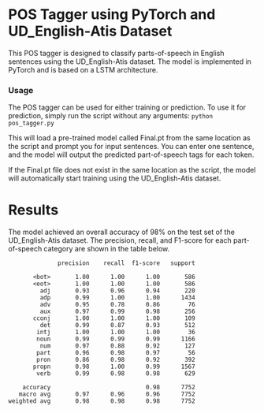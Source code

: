 # POS Tagger using PyTorch and UD_English-Atis Dataset

This POS tagger is designed to classify parts-of-speech in English sentences using the UD_English-Atis dataset. The model is implemented in PyTorch and is based on a LSTM architecture. 

### Usage 
The POS tagger can be used for either training or prediction. To use it for prediction, simply run the script without any arguments:
`python pos_tagger.py`

This will load a pre-trained model called Final.pt from the same location as the script and prompt you for input sentences. You can enter one sentence, and the model will output the predicted part-of-speech tags for each token.

If the Final.pt file does not exist in the same location as the script, the model will automatically start training using the UD_English-Atis dataset. 
# Results
The model achieved an overall accuracy of 98% on the test set of the UD_English-Atis dataset. The precision, recall, and F1-score for each part-of-speech category are shown in the table below.
```
              precision    recall  f1-score   support

       <bot>       1.00      1.00      1.00       586
       <eot>       1.00      1.00      1.00       586
         adj       0.93      0.96      0.94       220
         adp       0.99      1.00      1.00      1434
         adv       0.95      0.78      0.86        76
         aux       0.97      0.99      0.98       256
       cconj       1.00      1.00      1.00       109
         det       0.99      0.87      0.93       512
        intj       1.00      1.00      1.00        36
        noun       0.99      0.99      0.99      1166
         num       0.97      0.88      0.92       127
        part       0.96      0.98      0.97        56
        pron       0.86      0.98      0.92       392
       propn       0.98      1.00      0.99      1567
        verb       0.99      0.98      0.98       629

    accuracy                           0.98      7752
   macro avg       0.97      0.96      0.96      7752
weighted avg       0.98      0.98      0.98      7752

```